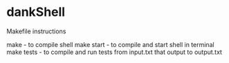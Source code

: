 # dankShell
Makefile instructions

make - to compile shell
make start - to compile and start shell in terminal
make tests - to compile and run tests from input.txt that output to output.txt
